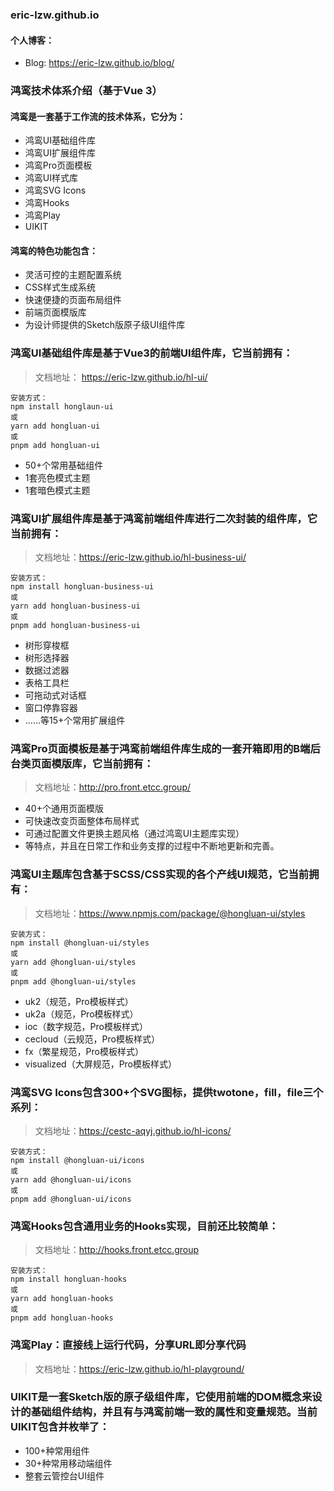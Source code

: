 ### eric-lzw.github.io

#### 个人博客：

- Blog: https://eric-lzw.github.io/blog/


### 鸿鸾技术体系介绍（基于Vue 3）

#### 鸿鸾是一套基于工作流的技术体系，它分为：
- 鸿鸾UI基础组件库
- 鸿鸾UI扩展组件库
- 鸿鸾Pro页面模板
- 鸿鸾UI样式库
- 鸿鸾SVG Icons
- 鸿鸾Hooks
- 鸿鸾Play
- UIKIT

#### 鸿鸾的特色功能包含：
- 灵活可控的主题配置系统
- CSS样式生成系统
- 快速便捷的页面布局组件
- 前端页面模版库
- 为设计师提供的Sketch版原子级UI组件库

### 鸿鸾UI基础组件库是基于Vue3的前端UI组件库，它当前拥有：

> 文档地址： https://eric-lzw.github.io/hl-ui/

```shell
安装方式：
npm install honglaun-ui
或
yarn add hongluan-ui
或
pnpm add hongluan-ui
```

- 50+个常用基础组件
- 1套亮色模式主题
- 1套暗色模式主题

### 鸿鸾UI扩展组件库是基于鸿鸾前端组件库进行二次封装的组件库，它当前拥有：

> 文档地址：https://eric-lzw.github.io/hl-business-ui/

```shell
安装方式：
npm install hongluan-business-ui
或
yarn add hongluan-business-ui
或
pnpm add hongluan-business-ui
```

- 树形穿梭框
- 树形选择器
- 数据过滤器
- 表格工具栏
- 可拖动式对话框
- 窗口停靠容器
- ……等15+个常用扩展组件

### 鸿鸾Pro页面模板是基于鸿鸾前端组件库生成的一套开箱即用的B端后台类页面模版库，它当前拥有：

> 文档地址：http://pro.front.etcc.group/

- 40+个通用页面模版
- 可快速改变页面整体布局样式
- 可通过配置文件更换主题风格（通过鸿鸾UI主题库实现）
- 等特点，并且在日常工作和业务支撑的过程中不断地更新和完善。

### 鸿鸾UI主题库包含基于SCSS/CSS实现的各个产线UI规范，它当前拥有：

> 文档地址：https://www.npmjs.com/package/@hongluan-ui/styles

```shell
安装方式：
npm install @hongluan-ui/styles
或
yarn add @hongluan-ui/styles
或
pnpm add @hongluan-ui/styles
```

- uk2（规范，Pro模板样式）
- uk2a（规范，Pro模板样式）
- ioc（数字规范，Pro模板样式）
- cecloud（云规范，Pro模板样式）
- fx（繁星规范，Pro模板样式）
- visualized（大屏规范，Pro模板样式）

### 鸿鸾SVG Icons包含300+个SVG图标，提供twotone，fill，file三个系列：

> 文档地址：https://cestc-aqyj.github.io/hl-icons/

```shell
安装方式：
npm install @hongluan-ui/icons
或
yarn add @hongluan-ui/icons
或
pnpm add @hongluan-ui/icons
```

### 鸿鸾Hooks包含通用业务的Hooks实现，目前还比较简单：

> 文档地址：http://hooks.front.etcc.group

```shell
安装方式：
npm install hongluan-hooks
或
yarn add hongluan-hooks
或
pnpm add hongluan-hooks
```

### 鸿鸾Play：直接线上运行代码，分享URL即分享代码

> 文档地址：https://eric-lzw.github.io/hl-playground/

### UIKIT是一套Sketch版的原子级组件库，它使用前端的DOM概念来设计的基础组件结构，并且有与鸿鸾前端一致的属性和变量规范。当前UIKIT包含并枚举了：
- 100+种常用组件
- 30+种常用移动端组件
- 整套云管控台UI组件
